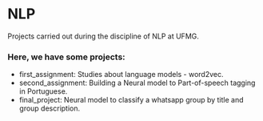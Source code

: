 # NLP
Projects carried out during the discipline of NLP at UFMG.

### Here, we have some projects:
- first_assignment: Studies about language models - word2vec.
- second_assignment: Building a Neural model to Part-of-speech tagging in Portuguese.
- final_project: Neural model to classify a whatsapp group by title and group description.
